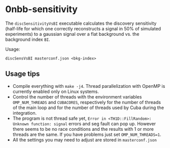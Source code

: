 # 0nbb-sensitivity
The `discSensitivityVsBI` executable calculates the discovery sensitivity (half-life for which one correctly reconstructs a signal in 50% of simulated experiments) to a gaussian signal over a flat background vs. the background index `BI`.

Usage:
```
discSensVsBI masterconf.json <bkg-index>
```

## Usage tips
* Compile everything with `make -j4`. Thread parallelization with OpenMP is currently enabled only on Linux systems.
* Control the number of threads with the environment variables `OMP_NUM_THREADS` and `CUBACORES`, respectively for the number of threads of the main loop and for the number of threads used by Cuba during the integration.
* The program is not thread safe yet, `Error in <TH1D::FillRandom>: Unknown function: signal` errors and seg fault can pop up. However there seems to be no race conditions and the results with 1 or more threads are the same. If you have problems just set `OMP_NUM_THREADS=1`.
* All the settings you may need to adjust are stored in `masterconf.json`

